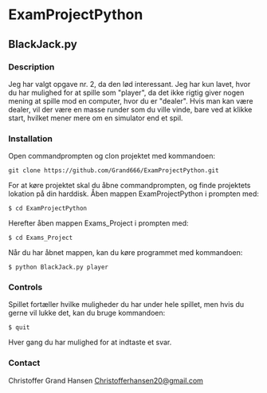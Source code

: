 # ExamProjectPython

## BlackJack.py

### Description
Jeg har valgt opgave nr. 2, da den lød interessant. Jeg har kun lavet, hvor du har mulighed for at spille som "player", da det ikke rigtig giver nogen mening at spille mod en computer, hvor du er "dealer". Hvis man kan være dealer, vil der være en masse runder som du ville vinde, bare ved at klikke start, hvilket mener mere om en simulator end et spil. 


### Installation
Open commandprompten og clon projektet med kommandoen:
```
git clone https://github.com/Grand666/ExamProjectPython.git
```

For at køre projektet skal du åbne commandprompten, og finde projektets lokation på din harddisk. Åben mappen ExamProjectPython i prompten med:

```
$ cd ExamProjectPython
```

Herefter åben mappen Exams_Project i prompten med:

```
$ cd Exams_Project
```

Når du har åbnet mappen, kan du køre programmet med kommandoen:

```
$ python BlackJack.py player
```

### Controls
Spillet fortæller hvilke muligheder du har under hele spillet, men hvis du gerne vil lukke det, kan du bruge kommandoen:

```
$ quit
```
Hver gang du har mulighed for at indtaste et svar.

### Contact
Christoffer Grand Hansen <Christofferhansen20@gmail.com>
